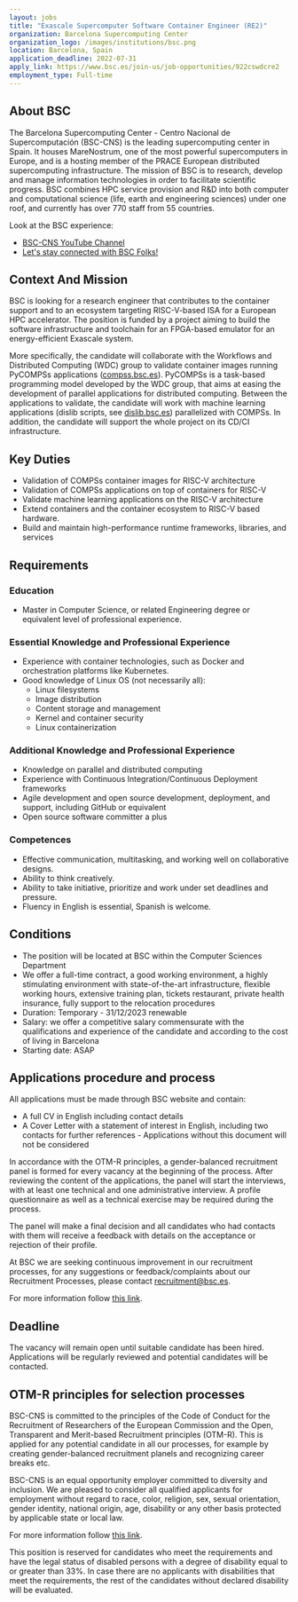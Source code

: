 ```yaml
---
layout: jobs
title: "Exascale Supercomputer Software Container Engineer (RE2)"
organization: Barcelona Supercomputing Center
organization_logo: /images/institutions/bsc.png
location: Barcelona, Spain
application_deadline: 2022-07-31
apply_link: https://www.bsc.es/join-us/job-opportunities/922cswdcre2
employment_type: Full-time
---
```


## About BSC

The Barcelona Supercomputing Center - Centro Nacional de Supercomputación (BSC-CNS) is the leading supercomputing center in Spain. It houses MareNostrum, one of the most powerful supercomputers in Europe, and is a hosting member of the PRACE European distributed supercomputing infrastructure. The mission of BSC is to research, develop and manage information technologies in order to facilitate scientific progress. BSC combines HPC service provision and R&D into both computer and computational science (life, earth and engineering sciences) under one roof, and currently has over 770 staff from 55 countries.

Look at the BSC experience:
- [BSC-CNS YouTube Channel](https://www.youtube.com/channel/UC-jQw5yIjnUTRAg4DwOY4aA)
- [Let's stay connected with BSC Folks!](https://www.youtube.com/watch?v=VRkEii7OzRE)

## Context And Mission

BSC is looking for a research engineer that contributes to the container support and to an ecosystem targeting RISC-V-based ISA for a European HPC accelerator. The position is funded by a project aiming to build the software infrastructure and toolchain for an FPGA-based emulator for an energy-efficient Exascale system.

More specifically, the candidate will collaborate with the Workflows and Distributed Computing (WDC) group to validate container images running PyCOMPSs applications ([compss.bsc.es](compss.bsc.es)). PyCOMPSs is a task-based programming model developed by the WDC group, that aims at easing the development of parallel applications for distributed computing. Between the applications to validate, the candidate will work with machine learning applications (dislib scripts, see [dislib.bsc.es](dislib.bsc.es)) parallelized with COMPSs. In addition, the candidate will support 
the whole project on its CD/CI infrastructure.

## Key Duties

- Validation of COMPSs container images for RISC-V architecture
- Validation of COMPSs applications on top of containers for RISC-V
- Validate machine learning applications on the RISC-V architecture
- Extend containers and the container ecosystem to RISC-V based hardware.
- Build and maintain high-performance runtime frameworks, libraries, and services

## Requirements

### Education
- Master in Computer Science, or related Engineering degree or equivalent level of professional experience.

### Essential Knowledge and Professional Experience
- Experience with container technologies, such as Docker and orchestration platforms like Kubernetes.
- Good knowledge of Linux OS (not necessarily all):
    - Linux filesystems
    - Image distribution
    - Content storage and management
    - Kernel and container security
    - Linux containerization

### Additional Knowledge and Professional Experience
- Knowledge on parallel and distributed computing
- Experience with Continuous Integration/Continuous Deployment frameworks
- Agile development and open source development, deployment, and support, including GitHub or equivalent
- Open source software committer a plus

### Competences
- Effective communication, multitasking, and working well on collaborative designs.
- Ability to think creatively.
- Ability to take initiative, prioritize and work under set deadlines and pressure.
- Fluency in English is essential, Spanish is welcome.

## Conditions

- The position will be located at BSC within the Computer Sciences Department
- We offer a full-time contract, a good working environment, a highly stimulating environment with state-of-the-art infrastructure, flexible working hours, extensive training plan, tickets restaurant, private health insurance, fully support to the relocation procedures
- Duration: Temporary - 31/12/2023 renewable
- Salary: we offer a competitive salary commensurate with the qualifications and experience of the candidate and according to the cost of living in Barcelona
- Starting date: ASAP

## Applications procedure and process

All applications must be made through BSC website and contain:

- A full CV in English including contact details
- A Cover Letter with a statement of interest in English, including two contacts for further references - Applications without this document will not be considered

In accordance with the OTM-R principles, a gender-balanced recruitment panel is formed for every vacancy at the beginning of the process. After reviewing the content of the applications, the panel will start the interviews, with at least one technical and one administrative interview. A profile questionnaire as well as a technical exercise may be required during the process.

The panel will make a final decision and all candidates who had contacts with them will receive a feedback with details on the acceptance or rejection of their profile.

At BSC we are seeking continuous improvement in our recruitment processes, for any suggestions or feedback/complaints about our Recruitment Processes, please contact [recruitment@bsc.es](mailto:recruitment@bsc.es).

For more information follow [this link](https://www.bsc.es/join-us/why-to-work-at-bsc/recruitment-process).

## Deadline

The vacancy will remain open until suitable candidate has been hired. Applications will be regularly reviewed and potential candidates will be contacted.

## OTM-R principles for selection processes

BSC-CNS is committed to the principles of the Code of Conduct for the Recruitment of Researchers of the European Commission and the Open, Transparent and Merit-based Recruitment principles (OTM-R). This is applied for any potential candidate in all our processes, for example by creating gender-balanced recruitment planels and recognizing career breaks etc.

BSC-CNS is an equal opportunity employer committed to diversity and inclusion. We are pleased to consider all qualified applicants for employment without regard to race, color, religion, sex, sexual orientation, gender identity, national origin, age, disability or any other basis protected by applicable state or local law.

For more information follow [this link](https://www.bsc.es/join-us/why-to-work-at-bsc/recruitment-process).

This position is reserved for candidates who meet the requirements and have the legal status of disabled persons with a degree of disability equal to or greater than 33%. In case there are no applicants with disabilities that meet the requirements, the rest of the candidates without declared disability will be evaluated.
